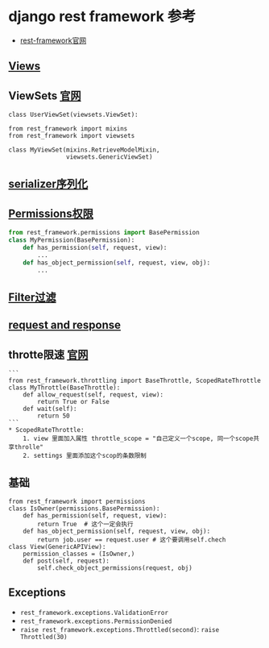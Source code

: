 # django rest framework 参考

* [rest-framework官网](https://www.django-rest-framework.org/)

## [Views](./view.md)

## ViewSets [官网](https://www.django-rest-framework.org/api-guide/viewsets/)
```
class UserViewSet(viewsets.ViewSet):
    
from rest_framework import mixins
from rest_framework import viewsets

class MyViewSet(mixins.RetrieveModelMixin,
                viewsets.GenericViewSet)
```
## [serializer序列化](./serializer.md)
## [Permissions权限](./permissions.md)  
```python
from rest_framework.permissions import BasePermission
class MyPermission(BasePermission):
    def has_permission(self, request, view):
        ...
    def has_object_permission(self, request, view, obj):
        ...
```
## [Filter过滤](./filter.md)
## [request and response](./request_and_response.md)
## throtte限速 [官网](https://www.django-rest-framework.org/api-guide/throttling/)
    ```
    from rest_framework.throttling import BaseThrottle, ScopedRateThrottle
    class MyThrottle(BaseThrottle):
        def allow_request(self, request, view):
            return True or False
        def wait(self):
            return 50
    ```
    * ScopedRateThrottle:
        1. view 里面加入属性 throttle_scope = "自己定义一个scope, 同一个scope共享throlle"
        2. settings 里面添加这个scop的条数限制

## 基础  
    from rest_framework import permissions
    class IsOwner(permissions.BasePermission):
        def has_permission(self, request, view):
            return True  # 这个一定会执行
        def has_object_permission(self, request, view, obj):
            return job.user == request.user # 这个要调用self.chech
    class View(GenericAPIView):
        permission_classes = (IsOwner,)
        def post(self, request):
            self.check_object_permissions(request, obj)

## Exceptions
* `rest_framework.exceptions.ValidationError`
* `rest_framework.exceptions.PermissionDenied`
* `raise rest_framework.exceptions.Throttled(second)`: `raise Throttled(30)`
